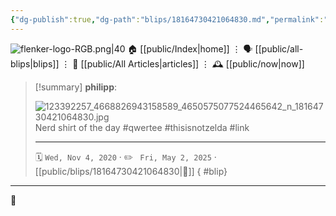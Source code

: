 ```yaml
---
{"dg-publish":true,"dg-path":"blips/18164730421064830.md","permalink":"/blips/18164730421064830/","title":"philipp on instagram @ 2020-11-04"}
---
```



<div class="transclusion internal-embed is-loaded"><div class="markdown-embed">




![flenker-logo-RGB.png|40](/img/user/attachments/flenker-logo-RGB.png)
🏠 [[public/Index\|home]]  ⋮ 🗣️ [[public/all-blips\|blips]] ⋮  📝 [[public/All Articles\|articles]]  ⋮ 🕰️ [[public/now\|now]]


</div></div>


> [!summary] **philipp**:
>
> ![123392257_4668826943158589_4650575077524465642_n_18164730421064830.jpg](/img/user/attachments/123392257_4668826943158589_4650575077524465642_n_18164730421064830.jpg)
> Nerd shirt of the day #qwertee #thisisnotzelda #link
> - - -
>
> 🗓️ <code>Wed, Nov 4, 2020</code>  · ✏️ <code> Fri, May 2, 2025</code>  · [[public/blips/18164730421064830\|🔗]]
{ #blip}


- - -

 👾
